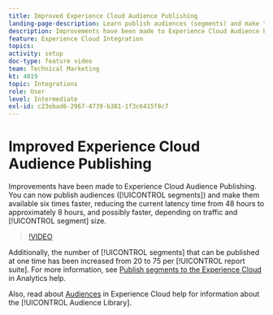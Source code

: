```yaml
---
title: Improved Experience Cloud Audience Publishing
landing-page-description: Learn publish audiences (segments) and make them available faster than ever.
description: Improvements have been made to Experience Cloud Audience Publishing. You can now publish audiences (segments) and make them available six times faster, reducing the current latency time from 48 hours to approximately 8 hours, and possibly faster, depending on traffic and segment size.
feature: Experience Cloud Integration
topics: 
activity: setup
doc-type: feature video
team: Technical Marketing
kt: 4819
topic: Integrations
role: User
level: Intermediate
exl-id: c23ebad6-2967-4739-b381-1f3c6415f8c7
---
```

# Improved Experience Cloud Audience Publishing

Improvements have been made to Experience Cloud Audience Publishing. You can now publish audiences ([!UICONTROL segments]) and make them available six times faster, reducing the current latency time from 48 hours to approximately 8 hours, and possibly faster, depending on traffic and [!UICONTROL segment] size.

>[!VIDEO](https://video.tv.adobe.com/v/32842/?quality=12)

Additionally, the number of [!UICONTROL segments] that can be published at one time has been increased from 20 to 75 per [!UICONTROL report suite].
For more information, see [Publish segments to the Experience Cloud](https://docs.adobe.com/content/help/en/analytics/components/segmentation/segmentation-workflow/seg-publish.html) in Analytics help. 

Also, read about [Audiences](https://docs.adobe.com/content/help/en/core-services/interface/audiences/audience-library.html) in Experience Cloud help for information about the [!UICONTROL Audience Library].
